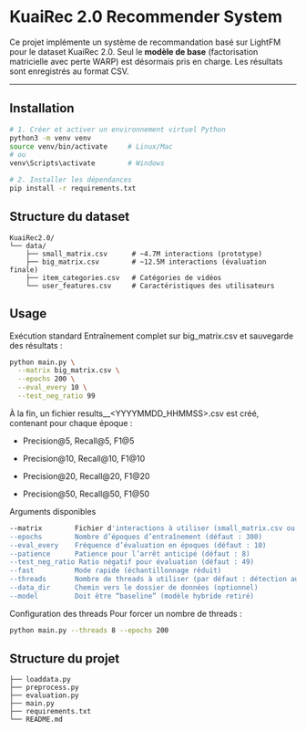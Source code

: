 # KuaiRec 2.0 Recommender System

Ce projet implémente un système de recommandation basé sur LightFM pour le dataset KuaiRec 2.0. Seul le **modèle de base** (factorisation matricielle avec perte WARP) est désormais pris en charge. Les résultats sont enregistrés au format CSV.

---

## Installation

```bash
# 1. Créer et activer un environnement virtuel Python
python3 -m venv venv
source venv/bin/activate     # Linux/Mac
# ou
venv\Scripts\activate        # Windows

# 2. Installer les dépendances
pip install -r requirements.txt
```

## Structure du dataset
```
KuaiRec2.0/
└── data/
    ├── small_matrix.csv      # ~4.7M interactions (prototype)
    ├── big_matrix.csv        # ~12.5M interactions (évaluation finale)
    ├── item_categories.csv   # Catégories de vidéos
    └── user_features.csv     # Caractéristiques des utilisateurs
```

## Usage
Exécution standard
Entraînement complet sur big_matrix.csv et sauvegarde des résultats :

```bash
python main.py \
  --matrix big_matrix.csv \
  --epochs 200 \
  --eval_every 10 \
  --test_neg_ratio 99
```
À la fin, un fichier results_<matrix>_<YYYYMMDD_HHMMSS>.csv est créé, contenant pour chaque époque :

- Precision@5, Recall@5, F1@5

- Precision@10, Recall@10, F1@10

- Precision@20, Recall@20, F1@20

- Precision@50, Recall@50, F1@50


Arguments disponibles
```bash
--matrix        Fichier d'interactions à utiliser (small_matrix.csv ou big_matrix.csv)
--epochs        Nombre d’époques d’entraînement (défaut : 300)
--eval_every    Fréquence d’évaluation en époques (défaut : 10)
--patience      Patience pour l’arrêt anticipé (défaut : 8)
--test_neg_ratio Ratio négatif pour évaluation (défaut : 49)
--fast          Mode rapide (échantillonnage réduit)
--threads       Nombre de threads à utiliser (par défaut : détection automatique)
--data_dir      Chemin vers le dossier de données (optionnel)
--model         Doit être “baseline” (modèle hybride retiré)

```
Configuration des threads
Pour forcer un nombre de threads :

```bash
python main.py --threads 8 --epochs 200
```


## Structure du projet
```
├── loaddata.py
├── preprocess.py
├── evaluation.py
├── main.py
├── requirements.txt
└── README.md
